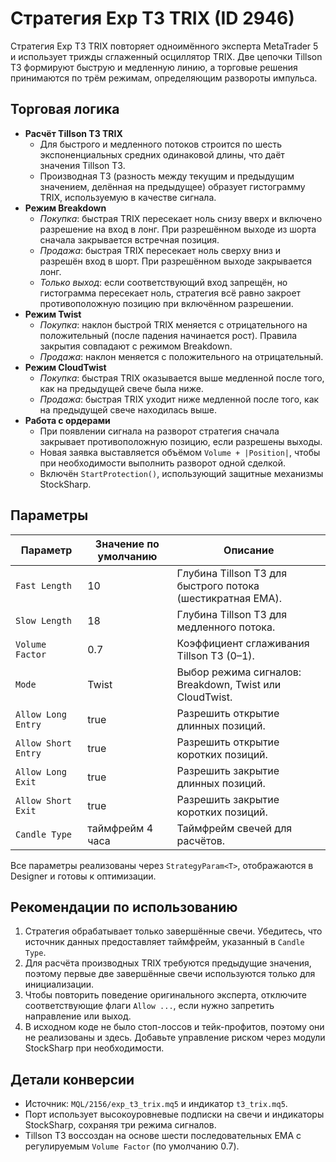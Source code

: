 # Стратегия Exp T3 TRIX (ID 2946)

Стратегия Exp T3 TRIX повторяет одноимённого эксперта MetaTrader 5 и использует трижды сглаженный осциллятор TRIX. Две цепочки Tillson T3 формируют быструю и медленную линию, а торговые решения принимаются по трём режимам, определяющим развороты импульса.

## Торговая логика

- **Расчёт Tillson T3 TRIX**
  - Для быстрого и медленного потоков строится по шесть экспоненциальных средних одинаковой длины, что даёт значения Tillson T3.
  - Производная T3 (разность между текущим и предыдущим значением, делённая на предыдущее) образует гистограмму TRIX, используемую в качестве сигнала.
- **Режим Breakdown**
  - *Покупка*: быстрая TRIX пересекает ноль снизу вверх и включено разрешение на вход в лонг. При разрешённом выходе из шорта сначала закрывается встречная позиция.
  - *Продажа*: быстрая TRIX пересекает ноль сверху вниз и разрешён вход в шорт. При разрешённом выходе закрывается лонг.
  - *Только выход*: если соответствующий вход запрещён, но гистограмма пересекает ноль, стратегия всё равно закроет противоположную позицию при включённом разрешении.
- **Режим Twist**
  - *Покупка*: наклон быстрой TRIX меняется с отрицательного на положительный (после падения начинается рост). Правила закрытия совпадают с режимом Breakdown.
  - *Продажа*: наклон меняется с положительного на отрицательный.
- **Режим CloudTwist**
  - *Покупка*: быстрая TRIX оказывается выше медленной после того, как на предыдущей свече была ниже.
  - *Продажа*: быстрая TRIX уходит ниже медленной после того, как на предыдущей свече находилась выше.
- **Работа с ордерами**
  - При появлении сигнала на разворот стратегия сначала закрывает противоположную позицию, если разрешены выходы.
  - Новая заявка выставляется объёмом `Volume + |Position|`, чтобы при необходимости выполнить разворот одной сделкой.
  - Включён `StartProtection()`, использующий защитные механизмы StockSharp.

## Параметры

| Параметр | Значение по умолчанию | Описание |
|----------|-----------------------|----------|
| `Fast Length` | 10 | Глубина Tillson T3 для быстрого потока (шестикратная EMA). |
| `Slow Length` | 18 | Глубина Tillson T3 для медленного потока. |
| `Volume Factor` | 0.7 | Коэффициент сглаживания Tillson T3 (0–1). |
| `Mode` | Twist | Выбор режима сигналов: Breakdown, Twist или CloudTwist. |
| `Allow Long Entry` | true | Разрешить открытие длинных позиций. |
| `Allow Short Entry` | true | Разрешить открытие коротких позиций. |
| `Allow Long Exit` | true | Разрешить закрытие длинных позиций. |
| `Allow Short Exit` | true | Разрешить закрытие коротких позиций. |
| `Candle Type` | таймфрейм 4 часа | Таймфрейм свечей для расчётов. |

Все параметры реализованы через `StrategyParam<T>`, отображаются в Designer и готовы к оптимизации.

## Рекомендации по использованию

1. Стратегия обрабатывает только завершённые свечи. Убедитесь, что источник данных предоставляет таймфрейм, указанный в `Candle Type`.
2. Для расчёта производных TRIX требуются предыдущие значения, поэтому первые две завершённые свечи используются только для инициализации.
3. Чтобы повторить поведение оригинального эксперта, отключите соответствующие флаги `Allow ...`, если нужно запретить направление или выход.
4. В исходном коде не было стоп-лоссов и тейк-профитов, поэтому они не реализованы и здесь. Добавьте управление риском через модули StockSharp при необходимости.

## Детали конверсии

- Источник: `MQL/2156/exp_t3_trix.mq5` и индикатор `t3_trix.mq5`.
- Порт использует высокоуровневые подписки на свечи и индикаторы StockSharp, сохраняя три режима сигналов.
- Tillson T3 воссоздан на основе шести последовательных EMA с регулируемым `Volume Factor` (по умолчанию 0.7).
